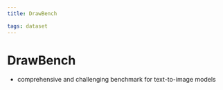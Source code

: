 ```yaml
---
title: DrawBench

tags: dataset 
---
```


# DrawBench
- comprehensive and challenging benchmark for text-to-image models




























































